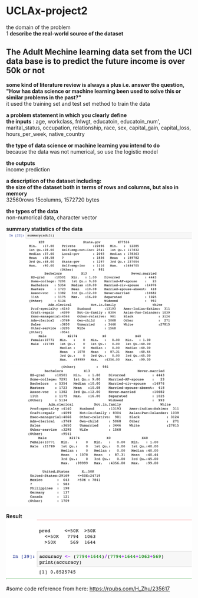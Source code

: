 # UCLAx-project2

the domain of the problem <br />
1 **describe the real-world source of the dataset** <br />
## The Adult Mechine learning data set from the UCI data base is to predict the future income is over 50k or not <br />

**some kind of literature review is always a plus i.e. answer the question, "How has data science or machine learning been used to solve this or similar problems in the past?"**<br />
it used the training set and test set method to train the data 

**a problem statement in which you clearly define<br />
the inputs** : age, workclass, fnlwgt, educatoin, 
                    educatoin_num', marital_status, occupation, relationship, race, sex, 
                     capital_gain, capital_loss, hours_per_week, native_country <br />
                     
                     
**the type of data science or machine learning you intend to do** <br />
because the data was not numerical, so use the logistic model <br />

**the outputs** <br />
income prediction


**a description of the dataset including:<br />
the size of the dataset both in terms of rows and columns, but also in memory**<br />
32560rows 15columns, 1572720 bytes<br />


**the types of the data** <br />
non-numorical data, character vector <br />

**summary statistics of the data** <br />
![My image](https://github.com/tonyzyang/UCLAx-project2/blob/master/Screen%20Shot%202018-01-27%20at%204.56.06%20AM.png)
![My image](https://github.com/tonyzyang/UCLAx-project2/blob/master/Screen%20Shot%202018-01-27%20at%204.56.15%20AM.png)



**Result** <br />
![My image](https://github.com/tonyzyang/UCLAx-project2/blob/master/Screen%20Shot%202018-01-27%20at%205.21.00%20AM.png)


#some code reference from here: https://rpubs.com/H_Zhu/235617

